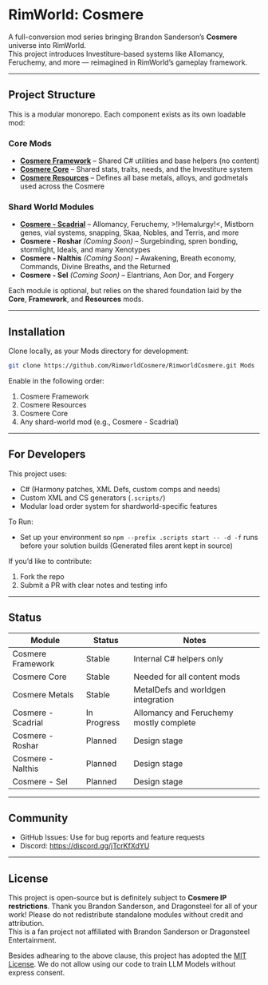 # RimWorld: Cosmere

A full-conversion mod series bringing Brandon Sanderson’s **Cosmere** universe into RimWorld.  
This project introduces Investiture-based systems like Allomancy, Feruchemy, and more — reimagined in RimWorld’s
gameplay framework.

---

## Project Structure

This is a modular monorepo. Each component exists as its own loadable mod:

### Core Mods

- **[Cosmere Framework](./CosmereFramework)** – Shared C# utilities and base helpers (no content)
- **[Cosmere Core](./CosmereCore)** – Shared stats, traits, needs, and the Investiture system
- **[Cosmere Resources](./CosmereResources)** – Defines all base metals, alloys, and godmetals used across the Cosmere

### Shard World Modules

- **[Cosmere - Scadrial](CosmereScadrial)** – Allomancy, Feruchemy, >!Hemalurgy!<, Mistborn genes, vial systems,
  snapping, Skaa, Nobles, and Terris, and more
- **Cosmere - Roshar** *(Coming Soon)* – Surgebinding, spren bonding, stormlight, Ideals, and many Xenotypes
- **Cosmere - Nalthis** *(Coming Soon)* – Awakening, Breath economy, Commands, Divine Breaths, and the Returned
- **Cosmere - Sel** *(Coming Soon)* – Elantrians, Aon Dor, and Forgery

Each module is optional, but relies on the shared foundation laid by the **Core**, **Framework**, and **Resources**
mods.

---

## Installation

Clone locally, as your Mods directory for development:

```bash
git clone https://github.com/RimworldCosmere/RimworldCosmere.git Mods
```

Enable in the following order:

1. Cosmere Framework
2. Cosmere Resources
3. Cosmere Core
4. Any shard-world mod (e.g., Cosmere - Scadrial)

---

## For Developers

This project uses:

- C# (Harmony patches, XML Defs, custom comps and needs)
- Custom XML and CS generators (`.scripts/`)
- Modular load order system for shardworld-specific features

To Run:

- Set up your environment so `npm --prefix .scripts start -- -d -f` runs before your solution builds (Generated files
  arent kept in source)

If you’d like to contribute:

1. Fork the repo
2. Submit a PR with clear notes and testing info

---

## Status

| Module             | Status      | Notes                                   |
|--------------------|-------------|-----------------------------------------|
| Cosmere Framework  | Stable      | Internal C# helpers only                |
| Cosmere Core       | Stable      | Needed for all content mods             |
| Cosmere Metals     | Stable      | MetalDefs and worldgen integration      |
| Cosmere - Scadrial | In Progress | Allomancy and Feruchemy mostly complete |
| Cosmere - Roshar   | Planned     | Design stage                            |
| Cosmere - Nalthis  | Planned     | Design stage                            |
| Cosmere - Sel      | Planned     | Design stage                            |

---

## Community

- GitHub Issues: Use for bug reports and feature requests
- Discord: https://discord.gg/jTcrKfXdYU

---

## License

This project is open-source but is definitely subject to **Cosmere IP restrictions**. Thank you Brandon Sanderson, and
Dragonsteel for all of your work!
Please do not redistribute standalone modules without credit and attribution.  
This is a fan project not affiliated with Brandon Sanderson or Dragonsteel Entertainment.

Besides adhearing to the above clause, this project has adopted the [MIT License](./License.md).
We do not allow using our code to train LLM Models without express consent.
